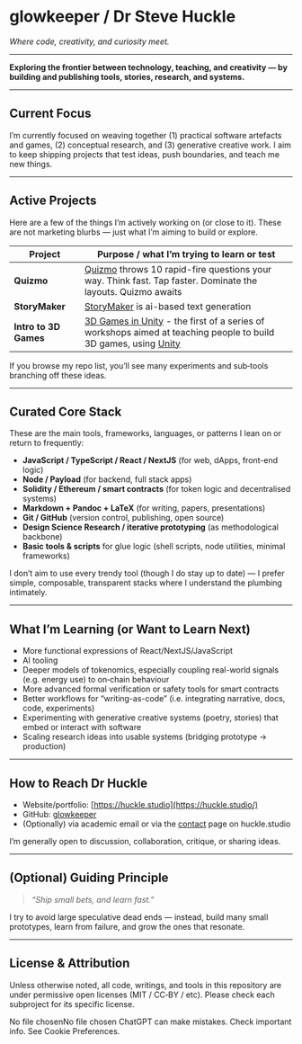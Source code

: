 # glowkeeper / Dr Steve Huckle

*Where code, creativity, and curiosity meet.*

---

**Exploring the frontier between technology, teaching, and creativity — by building and publishing tools, stories, research, and systems.**

---

## Current Focus  

I’m currently focused on weaving together (1) practical software artefacts and games, (2) conceptual research, and (3) generative creative work. I aim to keep shipping projects that test ideas, push boundaries, and teach me new things.

---

## Active Projects  

Here are a few of the things I’m actively working on (or close to it). These are not marketing blurbs — just what I’m aiming to build or explore.

| Project | Purpose / what I’m trying to learn or test |
|---|---|
| **Quizmo** | [Quizmo](https://quizmo.fun/) throws 10 rapid-fire questions your way. Think fast. Tap faster. Dominate the layouts. Quizmo awaits |
| **StoryMaker** | [StoryMaker](https://huckle.studio/storymaker/) is ai-based text generation |
| **Intro to 3D Games** | [3D Games in Unity](https://github.com/glowkeeper/IntroToBuilding3DGamesInUnity) - the first of a series of workshops aimed at teaching people to build 3D games, using [Unity](https://unity.com/) |

If you browse my repo list, you’ll see many experiments and sub‑tools branching off these ideas.

---

## Curated Core Stack  

These are the main tools, frameworks, languages, or patterns I lean on or return to frequently:

- **JavaScript / TypeScript / React / NextJS** (for web, dApps, front-end logic)
- **Node / Payload** (for backend, full stack apps)
- **Solidity / Ethereum / smart contracts** (for token logic and decentralised systems)  
- **Markdown + Pandoc + LaTeX** (for writing, papers, presentations)  
- **Git / GitHub** (version control, publishing, open source)  
- **Design Science Research / iterative prototyping** (as methodological backbone)  
- **Basic tools & scripts** for glue logic (shell scripts, node utilities, minimal frameworks)  

I don’t aim to use every trendy tool (though I do stay up to date) — I prefer simple, composable, transparent stacks where I understand the plumbing intimately.

---

## What I’m Learning (or Want to Learn Next)  

- More functional expressions of React/NextJS/JavaScript
- AI tooling
- Deeper models of tokenomics, especially coupling real-world signals (e.g. energy use) to on‑chain behaviour  
- More advanced formal verification or safety tools for smart contracts  
- Better workflows for “writing-as-code” (i.e. integrating narrative, docs, code, experiments)  
- Experimenting with generative creative systems (poetry, stories) that embed or interact with software  
- Scaling research ideas into usable systems (bridging prototype → production)

---

## How to Reach Dr Huckle  

- Website/portfolio: [https://huckle.studio](https://huckle.studio/)
- GitHub: [glowkeeper](https://github.com/glowkeeper) 
- (Optionally) via academic email or via the [contact](https://huckle.studio/about/contact) page on huckle.studio  

I’m generally open to discussion, collaboration, critique, or sharing ideas.

---

## (Optional) Guiding Principle  

> *“Ship small bets, and learn fast.”*

I try to avoid large speculative dead ends — instead, build many small prototypes, learn from failure, and grow the ones that resonate.

---

## License & Attribution  

Unless otherwise noted, all code, writings, and tools in this repository are under permissive open licenses (MIT / CC‑BY / etc). Please check each subproject for its specific license.  







No file chosenNo file chosen
ChatGPT can make mistakes. Check important info. See Cookie Preferences.


